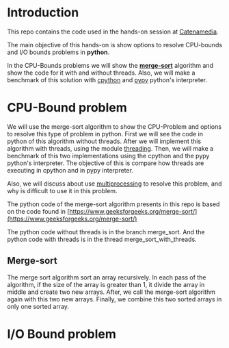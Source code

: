 # Introduction

This repo contains the code used in the hands-on session at [Catenamedia](https://www.catenamedia.com/).

The main objective of this hands-on is show options to resolve CPU-bounds and I/O bounds problems in **python**.

In the CPU-Bounds problems we will show the **[merge-sort](https://en.wikipedia.org/wiki/Merge_sort)** algorithm and show the code for it with and without threads. Also, we
will make a benchmark of this solution with [cpython](https://github.com/python/cpython) and [pypy](https://pypy.org/) python's interpreter.

# CPU-Bound problem

We will use the merge-sort algorithm to show the CPU-Problem and options to resolve this type of problem in python. First we will see the code in python of this algorithm without threads.
After we will implement this algorithm with threads, using the module [threading](https://docs.python.org/3.7/library/threading.html). Then, we will make a benchmark of this two implementations using the cpython and the pypy python's interpreter. The objective
of this is compare how threads are executing in cpython and in pypy interpreter.

Also, we will discuss about use [multiprocessing](https://docs.python.org/3.7/library/multiprocessing.html) to resolve this problem, and why is difficult to use it in this problem.

The python code of the merge-sort algorithm presents in this repo is based on the code found in [https://www.geeksforgeeks.org/merge-sort/](https://www.geeksforgeeks.org/merge-sort/)

The python code without threads is in the branch merge_sort. And the python code with threads is in the thread merge_sort_with_threads.


## Merge-sort

The merge sort algorithm sort an array recursively. In each pass of the algorithm, if the size of the array is greater than 1, it divide the array in middle and create two new arrays. After, we call the merge-sort algorithm again with
this two new arrays. Finally, we combine this two sorted arrays in only one sorted array.


# I/O Bound problem
